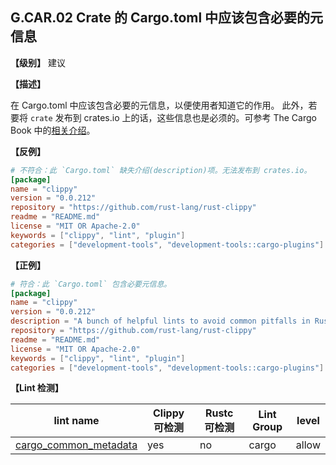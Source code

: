 ## G.CAR.02 Crate 的 Cargo.toml 中应该包含必要的元信息

**【级别】** 建议

**【描述】**

在 Cargo.toml 中应该包含必要的元信息，以便使用者知道它的作用。
此外，若要将 `crate` 发布到 crates.io 上的话，这些信息也是必须的。可参考 The Cargo Book 中的[相关介绍](https://doc.rust-lang.org/cargo/reference/manifest.html)。

**【反例】**

```toml
# 不符合：此 `Cargo.toml` 缺失介绍(description)项。无法发布到 crates.io。
[package]
name = "clippy"
version = "0.0.212"
repository = "https://github.com/rust-lang/rust-clippy"
readme = "README.md"
license = "MIT OR Apache-2.0"
keywords = ["clippy", "lint", "plugin"]
categories = ["development-tools", "development-tools::cargo-plugins"]
```

**【正例】**

```toml
# 符合：此 `Cargo.toml` 包含必要元信息。
[package]
name = "clippy"
version = "0.0.212"
description = "A bunch of helpful lints to avoid common pitfalls in Rust"
repository = "https://github.com/rust-lang/rust-clippy"
readme = "README.md"
license = "MIT OR Apache-2.0"
keywords = ["clippy", "lint", "plugin"]
categories = ["development-tools", "development-tools::cargo-plugins"]
```

**【Lint 检测】**

| lint name                                                    | Clippy 可检测 | Rustc 可检测 | Lint Group | level |
| ------------------------------------------------------------ | ------------- | ------------ | ---------- | ----- |
| [cargo_common_metadata](https://rust-lang.github.io/rust-clippy/master/#cargo_common_metadata) | yes           | no           | cargo      | allow |
